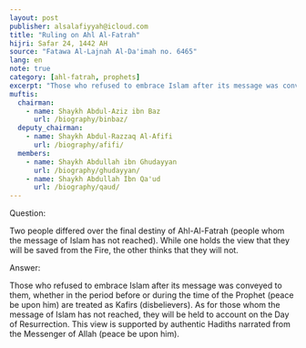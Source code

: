 ```yaml
---
layout: post
publisher: alsalafiyyah@icloud.com
title: "Ruling on Ahl Al-Fatrah"
hijri: Safar 24, 1442 AH
source: "Fatawa Al-Lajnah Al-Da'imah no. 6465"
lang: en
note: true
category: [ahl-fatrah, prophets]
excerpt: "Those who refused to embrace Islam after its message was conveyed to them, whether in the period before or during the time of the Prophet (peace be upon him) are treated as Kafirs (disbelievers). As for those whom the message of Islam has not reached, they will be held to account on the Day of Resurrection. This view is supported by authentic Hadiths narrated from the Messenger of Allah (peace be upon him)"
muftis:
  chairman: 
    - name: Shaykh Abdul-Aziz ibn Baz
      url: /biography/binbaz/
  deputy_chairman:
    - name: Shaykh Abdul-Razzaq Al-Afifi
      url: /biography/afifi/
  members: 
    - name: Shaykh Abdullah ibn Ghudayyan
      url: /biography/ghudayyan/
    - name: Shaykh Abdullah Ibn Qa'ud
      url: /biography/qaud/
---
```


Question:

Two people differed over the final destiny of Ahl-Al-Fatrah (people whom the message of Islam has not reached). While one holds the view that they will be saved from the Fire, the other thinks that they will not.  

Answer: 

Those who refused to embrace Islam after its message was conveyed to them, whether in the period before or during the time of the Prophet (peace be upon him) are treated as Kafirs (disbelievers). As for those whom the message of Islam has not reached, they will be held to account on the Day of Resurrection. This view is supported by authentic Hadiths narrated from the Messenger of Allah (peace be upon him).
